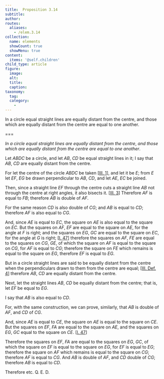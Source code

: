 ```yaml
---
title:  Proposition 3.14
subtitle: 
author:
routes:
  aliases:
    - /elem.3.14
collection:
  name: elements
  showCount: true
  showMenu: true
content:
  items: '@self.children'
child_type: article
figure:
  image:
  alt:
  title:
  caption:
taxonomy:
  tag:
  category:
    - 
---
```


<p><emph>In a circle equal straight lines are equally distant from the centre</emph>, <emph>and those which are equally distant from the centre are equal to one another</emph>. </p>

===

<p><em>In a circle equal straight lines are equally distant from the centre</em>, <em>and those which are equally distant from the centre are equal to one another</em>. </p>

<p>Let <em>ABDC</em> be a circle, and let <em>AB</em>, <em>CD</em> be equal straight lines in it; I say that <em>AB</em>, <em>CD</em> are equally distant from the centre. </p>

<p>For let the centre of the circle <em>ABDC</em> be taken [<a href="/elem.3.1">III. 1</a>], <pb n="35"/>and let it be <em>E</em>; from <em>E</em> let <em>EF</em>, <em>EG</em> be drawn perpendicular to <em>AB</em>, <em>CD</em>, and let <em>AE</em>, <em>EC</em> be joined. </p>

<p>Then, since a straight line <em>EF</em> through the centre cuts a straight line <em>AB</em> not through the centre at right angles, it also bisects it. [<a href="/elem.3.3">III. 3</a>] 
       <span class="center">Therefore <em>AF</em> is equal to <em>FB</em>; therefore <em>AB</em> is double of <em>AF</em>.</span>
      </p>

<p>For the same reason <span class="center"><em>CD</em> is also double of <em>CG</em>;</span> and <em>AB</em> is equal to <em>CD</em>; <span class="center">therefore <em>AF</em> is also equal to <em>CG</em>.</span>
      </p>

<p>And, since <em>AE</em> is equal to <em>EC</em>, <span class="center">the square on <em>AE</em> is also equal to the square on <em>EC</em>.</span> But the squares on <em>AF</em>, <em>EF</em> are equal to the square on <em>AE</em>, for the angle at <em>F</em> is right; and the squares on <em>EG</em>, <em>GC</em> are equal to the square on <em>EC</em>, for the angle at <em>G</em> is right; [<a href="/elem.1.47">I. 47</a>] <span class="center">therefore the squares on <em>AF</em>, <em>FE</em> are equal to the squares on <em>CG</em>, <em>GE</em>,</span> of which the square on <em>AF</em> is equal to the square on <em>CG</em>, for <em>AF</em> is equal to <em>CG</em>; <span class="center">therefore the square on <em>FE</em> which remains is equal to the square on <em>EG</em>, therefore <em>EF</em> is equal to <em>EG</em>.</span>
      </p>

<p>But in a circle straight lines are said to be equally distant from the centre when the perpendiculars drawn to them from the centre are equal; [<a href="/elem.3.def.4">III. Def. 4</a>] <span class="center">therefore <em>AB</em>, <em>CD</em> are equally distant from the centre.</span>
      </p>

<p>Next, let the straight lines <em>AB</em>, <em>CD</em> be equally distant from the centre; that is, let <em>EF</em> be equal to <em>EG</em>. </p>

<p>I say that <em>AB</em> is also equal to <em>CD</em>. </p>

<p>For, with the same construction, we can prove, similarly, that <em>AB</em> is double of <em>AF</em>, and <em>CD</em> of <em>CG</em>. </p>

<p>And, since <em>AE</em> is equal to <em>CE</em>, <span class="center">the square on <em>AE</em> is equal to the square on <em>CE</em>.</span> But the squares on <em>EF</em>, <em>FA</em> are equal to the square on <em>AE</em>, and the squares on <em>EG</em>, <em>GC</em> equal to the square on <em>CE</em>. [<a href="/elem.1.47">I. 47</a>] <pb n="36"/></p>

<p>Therefore the squares on <em>EF</em>, <em>FA</em> are equal to the squares on <em>EG</em>, <em>GC</em>, of which the square on <em>EF</em> is equal to the square on <em>EG</em>, for <em>EF</em> is equal to <em>EG</em>; therefore the square on <em>AF</em> which remains is equal to the square on <em>CG</em>; <span class="center">therefore <em>AF</em> is equal to <em>CG</em>.</span> And <em>AB</em> is double of <em>AF</em>, and <em>CD</em> double of <em>CG</em>; <span class="center">therefore <em>AB</em> is equal to <em>CD</em>.</span>
      </p>

<p>Therefore etc. Q. E. D.</p>
